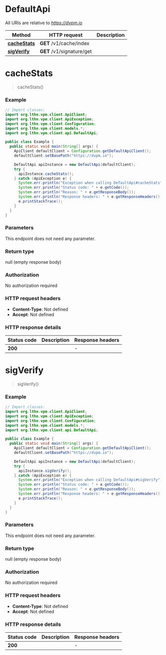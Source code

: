 # DefaultApi

All URIs are relative to *https://dvpm.io*

Method | HTTP request | Description
------------- | ------------- | -------------
[**cacheStats**](DefaultApi.md#cacheStats) | **GET** /v1/cache/index | 
[**sigVerify**](DefaultApi.md#sigVerify) | **GET** /v1/signature/get | 


<a name="cacheStats"></a>
# **cacheStats**
> cacheStats()



### Example
```java
// Import classes:
import org.lthn.vpm.client.ApiClient;
import org.lthn.vpm.client.ApiException;
import org.lthn.vpm.client.Configuration;
import org.lthn.vpm.client.models.*;
import org.lthn.vpm.client.api.DefaultApi;

public class Example {
  public static void main(String[] args) {
    ApiClient defaultClient = Configuration.getDefaultApiClient();
    defaultClient.setBasePath("https://dvpm.io");

    DefaultApi apiInstance = new DefaultApi(defaultClient);
    try {
      apiInstance.cacheStats();
    } catch (ApiException e) {
      System.err.println("Exception when calling DefaultApi#cacheStats");
      System.err.println("Status code: " + e.getCode());
      System.err.println("Reason: " + e.getResponseBody());
      System.err.println("Response headers: " + e.getResponseHeaders());
      e.printStackTrace();
    }
  }
}
```

### Parameters
This endpoint does not need any parameter.

### Return type

null (empty response body)

### Authorization

No authorization required

### HTTP request headers

 - **Content-Type**: Not defined
 - **Accept**: Not defined

### HTTP response details
| Status code | Description | Response headers |
|-------------|-------------|------------------|
**200** |  |  -  |

<a name="sigVerify"></a>
# **sigVerify**
> sigVerify()



### Example
```java
// Import classes:
import org.lthn.vpm.client.ApiClient;
import org.lthn.vpm.client.ApiException;
import org.lthn.vpm.client.Configuration;
import org.lthn.vpm.client.models.*;
import org.lthn.vpm.client.api.DefaultApi;

public class Example {
  public static void main(String[] args) {
    ApiClient defaultClient = Configuration.getDefaultApiClient();
    defaultClient.setBasePath("https://dvpm.io");

    DefaultApi apiInstance = new DefaultApi(defaultClient);
    try {
      apiInstance.sigVerify();
    } catch (ApiException e) {
      System.err.println("Exception when calling DefaultApi#sigVerify");
      System.err.println("Status code: " + e.getCode());
      System.err.println("Reason: " + e.getResponseBody());
      System.err.println("Response headers: " + e.getResponseHeaders());
      e.printStackTrace();
    }
  }
}
```

### Parameters
This endpoint does not need any parameter.

### Return type

null (empty response body)

### Authorization

No authorization required

### HTTP request headers

 - **Content-Type**: Not defined
 - **Accept**: Not defined

### HTTP response details
| Status code | Description | Response headers |
|-------------|-------------|------------------|
**200** |  |  -  |


